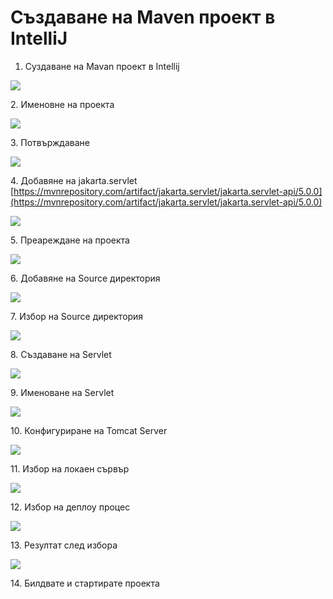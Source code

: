 # Създаване на Maven проект в IntelliJ

1. Суздаване на Mavan проект в Intellij

![](<../../.gitbook/assets/image (12).png>)

2\. Именовне на проекта

![](<../../.gitbook/assets/image (112).png>)

3\. Потвърждаване

![](<../../.gitbook/assets/image (128).png>)

4\. Добавяне на jakarta.servlet [https://mvnrepository.com/artifact/jakarta.servlet/jakarta.servlet-api/5.0.0](https://mvnrepository.com/artifact/jakarta.servlet/jakarta.servlet-api/5.0.0)

![](<../../.gitbook/assets/image (135).png>)

5\. Преареждане на проекта

![](<../../.gitbook/assets/image (91).png>)

6\. Добавяне на Source директория

![](<../../.gitbook/assets/image (111).png>)

7\.  Избор на Source директория

![](<../../.gitbook/assets/image (79).png>)

8\. Създаване на Servlet

![](<../../.gitbook/assets/image (123).png>)

9\. Именоване на Servlet

![](<../../.gitbook/assets/image (98).png>)

10\. Конфигуриране на Tomcat Server

![](<../../.gitbook/assets/image (103).png>)

11\. Избор на локаен сървър

![](<../../.gitbook/assets/image (149).png>)

12\. Избор на деплоу процес

![](<../../.gitbook/assets/image (56).png>)

13\. Резултат след избора

![](<../../.gitbook/assets/image (89).png>)

14\. Билдвате и стартирате проекта

